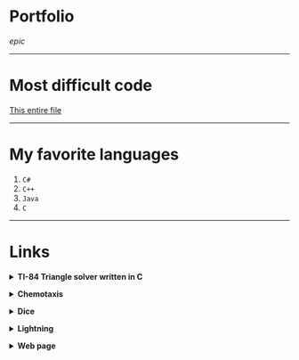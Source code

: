 # Portfolio
*epic*



---

# Most difficult code
[This entire file](https://github.com/Decimation/TITrig/blob/master/src/Right/RightTriangle.c)

---

# My favorite languages

1. `C#`
2. `C++`
3. `Java`
4. `C`

---

# Links

<p></p>


<details><summary><strong>TI-84 Triangle solver written in C</strong></summary>
<p>

[TITrig](https://github.com/Decimation/TITrig)

<p></p>

![45-45-90](https://raw.githubusercontent.com/Decimation/TITrig/master/45_45_90.png)

<p></p>

![AAS](https://raw.githubusercontent.com/Decimation/TITrig/master/aas.png)

</p>
</details>

<p></p>
<details><summary><strong>Chemotaxis</strong></summary>
<p>

[Chemotaxis](https://github.com/StantonR16/Chemotaxis)

[Chemotaxis URL](https://stantonr16.github.io/Chemotaxis/)

</p>
</details>

<p></p>


<details><summary><strong>Dice</strong></summary>
<p>

[Dice](https://github.com/StantonR16/Dice)

[Dice URL](https://stantonr16.github.io/Dice/)

</p>
</details>


<p></p>

<details><summary><strong>Lightning</strong></summary>
<p>

[Lightning](https://github.com/StantonR16/lightning2)

[Lightning URL](https://stantonr16.github.io/lightning2/)

[Lightning JS]()

</p>
</details>


<p></p>


<details><summary><strong>Web page</strong></summary>
<p>

[Web page](https://github.com/StantonR16/TestPage)

[Web page URL](https://stantonr16.github.io/TestPage/)

</p>
</details>



